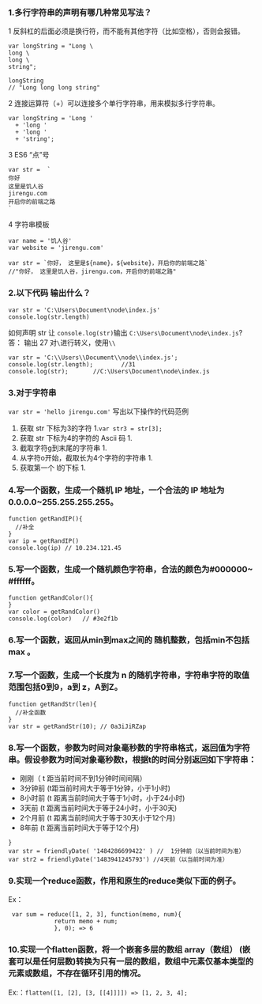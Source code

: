 
### 1.多行字符串的声明有哪几种常见写法？
1 反斜杠的后面必须是换行符，而不能有其他字符（比如空格），否则会报错。
```
var longString = "Long \
long \
long \
string";

longString
// "Long long long string"
```
2 连接运算符（+）可以连接多个单行字符串，用来模拟多行字符串。
```
var longString = 'Long '
  + 'long '
  + 'long '
  + 'string';
```
3 ES6 “点”号
```
var str =  `
你好
这里是饥人谷
jirengu.com
开启你的前端之路
`
```
4 字符串模板
```
var name = '饥人谷'
var website = 'jirengu.com'

var str = `你好， 这里是${name}，${website}，开启你的前端之路`
//"你好， 这里是饥人谷，jirengu.com，开启你的前端之路"
```
### 2.以下代码 输出什么？
```
var str = 'C:\Users\Document\node\index.js'
console.log(str.length)
```
如何声明 str 让 `console.log(str)`输出 `C:\Users\Document\node\index.js`?
答：
输出 27
对`\`进行转义，使用`\\`
```
var str = 'C:\\Users\\Document\\node\\index.js';
console.log(str.length);        //31
console.log(str);       //C:\Users\Document\node\index.js
```
### 3.对于字符串
`var str = 'hello jirengu.com'`
写出以下操作的代码范例
1. 获取 str 下标为3的字符
    1.`var str3 = str[3];`
2. 获取 str 下标为4的字符的 Ascii 码
    1.
3. 截取字符g到末尾的字符串
    1.
4. 从字符o开始，截取长为4个字符的字符串
    1.
5. 获取第一个 l的下标
    1.

### 4.写一个函数，生成一个随机 IP 地址，一个合法的 IP 地址为 0.0.0.0~255.255.255.255。
```
function getRandIP(){
  //补全
}
var ip = getRandIP()
console.log(ip) // 10.234.121.45
```
### 5.写一个函数，生成一个随机颜色字符串，合法的颜色为#000000~ #ffffff。

```
function getRandColor(){
}
var color = getRandColor()
console.log(color)   // #3e2f1b
```

### 6.写一个函数，返回从min到max之间的 随机整数，包括min不包括max 。
### 7.写一个函数，生成一个长度为 n 的随机字符串，字符串字符的取值范围包括0到9，a到 z，A到Z。
```
function getRandStr(len){
  //补全函数
}
var str = getRandStr(10); // 0a3iJiRZap
```
### 8.写一个函数，参数为时间对象毫秒数的字符串格式，返回值为字符串。假设参数为时间对象毫秒数t，根据t的时间分别返回如下字符串：
* 刚刚（ t 距当前时间不到1分钟时间间隔）
* 3分钟前 (t距当前时间大于等于1分钟，小于1小时)
* 8小时前 (t 距离当前时间大于等于1小时，小于24小时)
* 3天前 (t 距离当前时间大于等于24小时，小于30天)
* 2个月前 (t 距离当前时间大于等于30天小于12个月)
* 8年前 (t 距离当前时间大于等于12个月)

```function friendlyDate(time){
}
var str = friendlyDate( '1484286699422' ) //  1分钟前（以当前时间为准）
var str2 = friendlyDate('1483941245793') //4天前（以当前时间为准）
```
### 9.实现一个reduce函数，作用和原生的reduce类似下面的例子。
Ex：
```
 var sum = reduce([1, 2, 3], function(memo, num){
             return memo + num; 
             }, 0); => 6
```
### 10.实现一个flatten函数，将一个嵌套多层的数组 array（数组） (嵌套可以是任何层数)转换为只有一层的数组，数组中元素仅基本类型的元素或数组，不存在循环引用的情况。
Ex:：`flatten([1, [2], [3, [[4]]]]) => [1, 2, 3, 4];`



